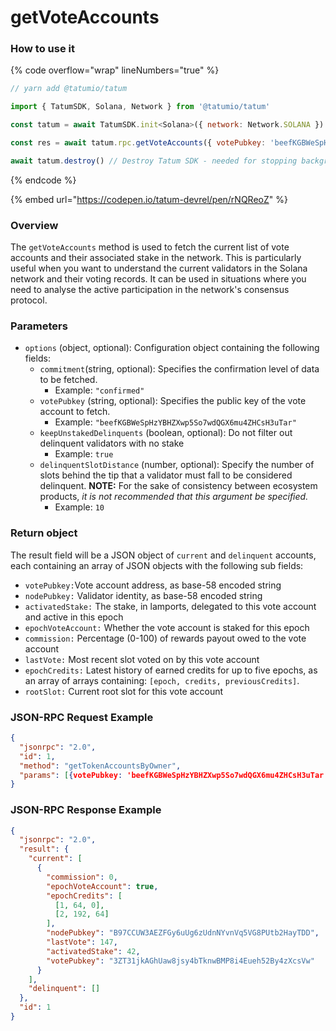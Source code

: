 # getVoteAccounts

### How to use it

{% code overflow="wrap" lineNumbers="true" %}
```javascript
// yarn add @tatumio/tatum

import { TatumSDK, Solana, Network } from '@tatumio/tatum'

const tatum = await TatumSDK.init<Solana>({ network: Network.SOLANA })

const res = await tatum.rpc.getVoteAccounts({ votePubkey: 'beefKGBWeSpHzYBHZXwp5So7wdQGX6mu4ZHCsH3uTar' })

await tatum.destroy() // Destroy Tatum SDK - needed for stopping background jobs
```
{% endcode %}

{% embed url="https://codepen.io/tatum-devrel/pen/rNQReoZ" %}

### Overview

The `getVoteAccounts` method is used to fetch the current list of vote accounts and their associated stake in the network. This is particularly useful when you want to understand the current validators in the Solana network and their voting records. It can be used in situations where you need to analyse the active participation in the network's consensus protocol.

### Parameters

* `options` (object, optional): Configuration object containing the following fields:
  * `commitment`(string, optional): Specifies the confirmation level of data to be fetched.
    * Example: `"confirmed"`
  * `votePubkey` (string, optional): Specifies the public key of the vote account to fetch.
    * Example: `"beefKGBWeSpHzYBHZXwp5So7wdQGX6mu4ZHCsH3uTar"`
  * `keepUnstakedDelinquents` (boolean, optional): Do not filter out delinquent validators with no stake
    * Example: `true`
  * `delinquentSlotDistance` (number, optional): Specify the number of slots behind the tip that a validator must fall to be considered delinquent. **NOTE:** For the sake of consistency between ecosystem products, _it is not recommended that this argument be specified._
    * Example: `10`

### Return object

The result field will be a JSON object of `current` and `delinquent` accounts, each containing an array of JSON objects with the following sub fields:

* `votePubkey:`Vote account address, as base-58 encoded string
* `nodePubkey:`  Validator identity, as base-58 encoded string
* `activatedStake:` The stake, in lamports, delegated to this vote account and active in this epoch
* `epochVoteAccount:` Whether the vote account is staked for this epoch
* `commission:` Percentage (0-100) of rewards payout owed to the vote account
* `lastVote:` Most recent slot voted on by this vote account
* `epochCredits:` Latest history of earned credits for up to five epochs, as an array of arrays containing: `[epoch, credits, previousCredits]`.
* `rootSlot:` Current root slot for this vote account

### JSON-RPC Request Example

```json
{
  "jsonrpc": "2.0",
  "id": 1,
  "method": "getTokenAccountsByOwner",
  "params": [{votePubkey: 'beefKGBWeSpHzYBHZXwp5So7wdQGX6mu4ZHCsH3uTar'}]
}
```

### JSON-RPC Response Example

```json
{
  "jsonrpc": "2.0",
  "result": {
    "current": [
      {
        "commission": 0,
        "epochVoteAccount": true,
        "epochCredits": [
          [1, 64, 0],
          [2, 192, 64]
        ],
        "nodePubkey": "B97CCUW3AEZFGy6uUg6zUdnNYvnVq5VG8PUtb2HayTDD",
        "lastVote": 147,
        "activatedStake": 42,
        "votePubkey": "3ZT31jkAGhUaw8jsy4bTknwBMP8i4Eueh52By4zXcsVw"
      }
    ],
    "delinquent": []
  },
  "id": 1
}
```
